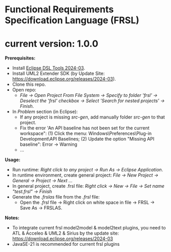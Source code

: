 # Functional Requirements Specification Language (FRSL)
# current version: 1.0.0

**Prerequisites:**
- Install [Eclipse DSL Tools 2024-03](https://www.eclipse.org/downloads/packages/release/2024-03/r/eclipse-ide-java-and-dsl-developers).
- Install UML2 Extender SDK (by Update Site: https://download.eclipse.org/releases/2024-03). 
- Clone this repo.
- Open repo: 
  - *File -> Open Project From File System -> Specify to folder 'frsl' -> Deselect the 'frsl' checkbox -> Select 'Search for nested projects' -> Finish*.
- In *Problem* section (in Eclipse):
  - If any project is missing *src-gen*, add manually folder *src-gen* to that project.
  - Fix the error 'An API baseline has not been set for the current workspace": (1) Click the menu: Windows\Preferences\Plug-in Development\API Baselines; (2) Update the option "Missing API baseline": Error -> Warning
  - ...
   
**Usage\:**

- Run runtime: *Right click to any project -> Run As -> Eclipse Application*.
- In runtime environment, create general project: *File -> New Project -> General -> Project -> Next ...*
- In general project, create .frsl file: *Right click -> New -> File -> Set name "test.frsl" -> Finish*
- Generate the *.frslas* file from the *.frsl* file:
  - Open the *.frsl* file -> Right click on white space in file -> FRSL -> Save As -> FRSLAS.

**Notes:**

- To integrate current frsl model2model & model2text plugins, you need to ATL & Acceleo & UML2 & Sirius by the update site: https://download.eclipse.org/releases/2024-03
- JavaSE-21 is recommended for current frsl plugins

